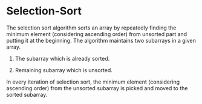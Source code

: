 # Selection-Sort

The selection sort algorithm sorts an array by repeatedly finding the minimum element (considering ascending order) from unsorted part and putting it at the beginning. The algorithm maintains two subarrays in a given array. 

1) The subarray which is already sorted. 

2) Remaining subarray which is unsorted. 



In every iteration of selection sort, the minimum element (considering ascending order) from the unsorted subarray is picked and moved to the sorted subarray.
